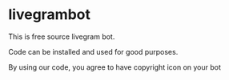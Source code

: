 # livegrambot
This is free source livegram bot.

Code can be installed and used for good purposes.

By using our code, you agree to have copyright icon on your bot
